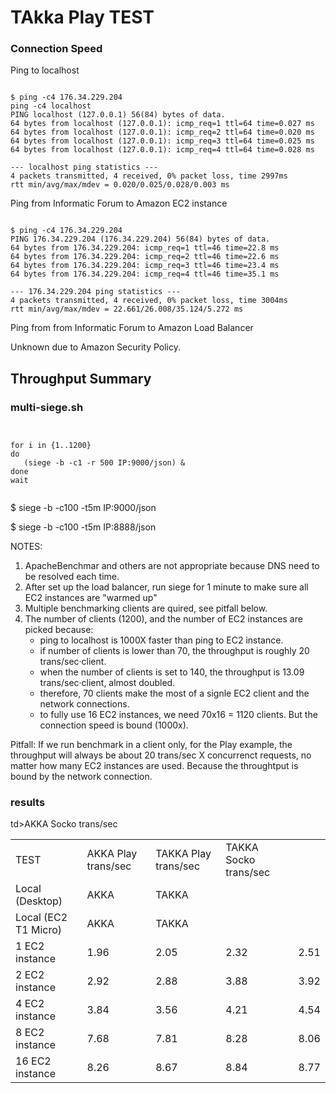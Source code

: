 # TAkka Play TEST

### Connection Speed

Ping to localhost

<pre><code>
$ ping -c4 176.34.229.204
ping -c4 localhost
PING localhost (127.0.0.1) 56(84) bytes of data.
64 bytes from localhost (127.0.0.1): icmp_req=1 ttl=64 time=0.027 ms
64 bytes from localhost (127.0.0.1): icmp_req=2 ttl=64 time=0.020 ms
64 bytes from localhost (127.0.0.1): icmp_req=3 ttl=64 time=0.025 ms
64 bytes from localhost (127.0.0.1): icmp_req=4 ttl=64 time=0.028 ms

--- localhost ping statistics ---
4 packets transmitted, 4 received, 0% packet loss, time 2997ms
rtt min/avg/max/mdev = 0.020/0.025/0.028/0.003 ms
</code></pre>



Ping from Informatic Forum to Amazon EC2 instance

<pre><code>
$ ping -c4 176.34.229.204
PING 176.34.229.204 (176.34.229.204) 56(84) bytes of data.
64 bytes from 176.34.229.204: icmp_req=1 ttl=46 time=22.8 ms
64 bytes from 176.34.229.204: icmp_req=2 ttl=46 time=22.6 ms
64 bytes from 176.34.229.204: icmp_req=3 ttl=46 time=23.4 ms
64 bytes from 176.34.229.204: icmp_req=4 ttl=46 time=35.1 ms

--- 176.34.229.204 ping statistics ---
4 packets transmitted, 4 received, 0% packet loss, time 3004ms
rtt min/avg/max/mdev = 22.661/26.008/35.124/5.272 ms
</code></pre>


Ping from from Informatic Forum to Amazon Load Balancer

Unknown due to Amazon Security Policy.






## Throughput Summary

### multi-siege.sh

<pre><code>

for i in {1..1200}
do
   (siege -b -c1 -r 500 IP:9000/json) &
done
wait

</code></pre>



$ siege -b -c100 -t5m IP:9000/json

$ siege -b -c100 -t5m IP:8888/json


NOTES: 
1. ApacheBenchmar and others are not appropriate because DNS need to be resolved each time.
2. After set up the load balancer, run siege for 1 minute to make sure all EC2 instances are "warmed up"
3. Multiple benchmarking clients are quired, see pitfall below.
4. The number of clients (1200), and the number of EC2 instances are picked because: 
   - ping to localhost is 1000X faster than ping to EC2 instance.
   - if number of clients is lower than 70, the throughput is roughly 20 trans/sec·client.
   - when the number of clients is set to 140, the throughput is  13.09 trans/sec·client, almost doubled.
   - therefore, 70 clients make the most of a signle EC2 client and the network connections.
   - to fully use 16 EC2 instances, we need 70x16 = 1120 clients.  But the connection speed is bound (1000x).

Pitfall:
If we run benchmark in a client only, for the Play example, the throughput will always be about 20 trans/sec X concurrenct requests, no matter how many EC2 instances are used.
Because the throughtput is bound by the network connection.


### results

<table>
    <tr>
        <td>TEST                   </td><td>AKKA Play trans/sec </td><td>TAKKA Play trans/sec </td>td>AKKA Socko trans/sec </td><td>TAKKA Socko trans/sec </td>
    <tr>
    </tr>        
        <td>Local (Desktop)        </td><td>AKKA</td><td>TAKKA</td>       
    <tr>
    </tr>        
        <td>Local (EC2 T1 Micro)   </td><td>AKKA</td><td>TAKKA</td>        
    <tr>
    </tr>        
        <td>1 EC2 instance         </td><td>1.96</td><td>2.05</td></td><td>2.32</td><td>2.51</td>
    <tr>
    </tr>        
        <td>2 EC2 instance         </td><td>2.92</td><td>2.88</td></td><td>3.88</td><td>3.92</td>
    <tr>
    </tr>        
        <td>4 EC2 instance         </td><td>3.84</td><td>3.56</td></td><td>4.21</td><td>4.54</td>
    <tr>
    </tr>        
        <td>8 EC2 instance         </td><td>7.68</td><td>7.81</td></td><td>8.28</td><td>8.06</td>
    <tr>
    </tr>        
        <td>16 EC2 instance        </td><td>8.26</td><td>8.67</td></td><td>8.84</td><td>8.77</td>
    <tr>
</table>







